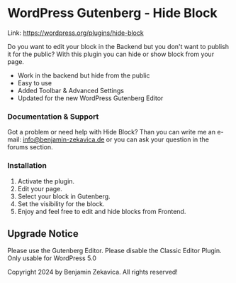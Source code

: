 # WordPress Gutenberg - Hide Block 

Link: https://wordpress.org/plugins/hide-block

Do you want to edit your block in the Backend but you don't want to publish it for the public? With this plugin 
you can hide or show block from your page. 


* Work in the backend but hide from the public
* Easy to use
* Added Toolbar & Advanced Settings
* Updated for the new WordPress Gutenberg Editor


### Documentation & Support

Got a problem or need help with Hide Block? Than you can write me an e-mail:
info@benjamin-zekavica.de or you can ask your question in the forums section.


### Installation

1. Activate the plugin.
2. Edit your page.
3. Select your block in Gutenberg.
4. Set the visibility for the block.
5. Enjoy and feel free to edit and hide blocks from Frontend.


## Upgrade Notice
Please use the Gutenberg Editor. Please disable the Classic Editor Plugin. 
Only usable for WordPress 5.0

Copyright 2024 by Benjamin Zekavica. All rights reserved! 
